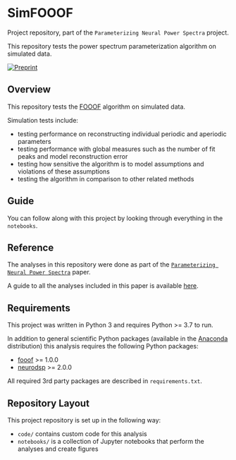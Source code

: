 # SimFOOOF

Project repository, part of the `Parameterizing Neural Power Spectra` project.

This repository tests the power spectrum parameterization algorithm on simulated data.

[![Preprint](https://img.shields.io/badge/preprint-10.1101/299859-informational.svg)](https://doi.org/10.1101/299859)

## Overview

This repository tests the [FOOOF](https://github.com/fooof-tools/fooof) algorithm on simulated data.

Simulation tests include:
- testing performance on reconstructing individual periodic and aperiodic parameters
- testing performance with global measures such as the number of fit peaks and model reconstruction error
- testing how sensitive the algorithm is to model assumptions and violations of these assumptions
- testing the algorithm in comparison to other related methods

## Guide

You can follow along with this project by looking through everything in the `notebooks`.

## Reference

The analyses in this repository were done as part of the
[`Parameterizing Neural Power Spectra`](https://doi.org/10.1101/299859) paper.

A guide to all the analyses included in this paper is available
[here](https://github.com/fooof-tools/Paper).

## Requirements

This project was written in Python 3 and requires Python >= 3.7 to run.

In addition to general scientific Python packages (available in the [Anaconda](https://www.anaconda.com/distribution/) distribution) this analysis requires the following Python packages:

- [fooof](https://github.com/fooof-tools/fooof) >= 1.0.0
- [neurodsp](https://github.com/neurodsp-tools/neurodsp) >= 2.0.0

All required 3rd party packages are described in `requirements.txt`.

## Repository Layout

This project repository is set up in the following way:

- `code/` contains custom code for this analysis
- `notebooks/` is a collection of Jupyter notebooks that perform the analyses and create figures
